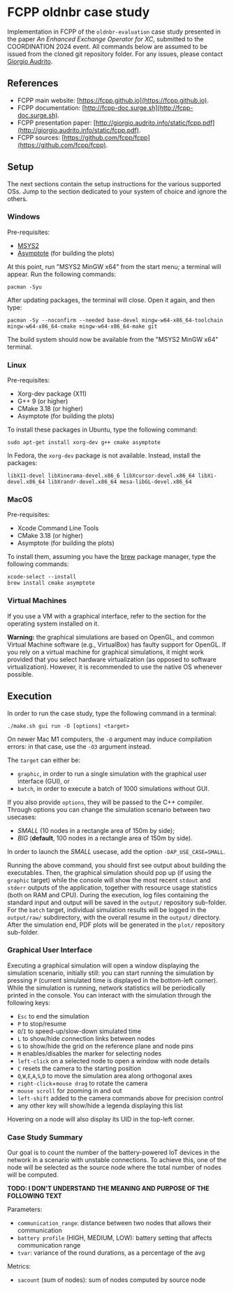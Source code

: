 # FCPP oldnbr case study

Implementation in FCPP of the `oldnbr-evaluation` case study presented in the paper *An Enhanced Exchange Operator for XC*, submitted to the COORDINATION 2024 event.
All commands below are assumed to be issued from the cloned git repository folder. For any issues, please contact [Giorgio Audrito](mailto:giorgio.audrito@unito.it).

## References

- FCPP main website: [https://fcpp.github.io](https://fcpp.github.io).
- FCPP documentation: [http://fcpp-doc.surge.sh](http://fcpp-doc.surge.sh).
- FCPP presentation paper: [http://giorgio.audrito.info/static/fcpp.pdf](http://giorgio.audrito.info/static/fcpp.pdf).
- FCPP sources: [https://github.com/fcpp/fcpp](https://github.com/fcpp/fcpp).


## Setup

The next sections contain the setup instructions for the various supported OSs. Jump to the section dedicated to your system of choice and ignore the others.

### Windows

Pre-requisites:
- [MSYS2](https://www.msys2.org)
- [Asymptote](http://asymptote.sourceforge.io) (for building the plots)

At this point, run "MSYS2 MinGW x64" from the start menu; a terminal will appear. Run the following commands:
```
pacman -Syu
```
After updating packages, the terminal will close. Open it again, and then type:
```
pacman -Sy --noconfirm --needed base-devel mingw-w64-x86_64-toolchain mingw-w64-x86_64-cmake mingw-w64-x86_64-make git
```
The build system should now be available from the "MSYS2 MinGW x64" terminal.

### Linux

Pre-requisites:
- Xorg-dev package (X11)
- G++ 9 (or higher)
- CMake 3.18 (or higher)
- Asymptote (for building the plots)

To install these packages in Ubuntu, type the following command:
```
sudo apt-get install xorg-dev g++ cmake asymptote
```
In Fedora, the `xorg-dev` package is not available. Instead, install the packages:
```
libX11-devel libXinerama-devel.x86_6 libXcursor-devel.x86_64 libXi-devel.x86_64 libXrandr-devel.x86_64 mesa-libGL-devel.x86_64
```

### MacOS

Pre-requisites:
- Xcode Command Line Tools
- CMake 3.18 (or higher)
- Asymptote (for building the plots)

To install them, assuming you have the [brew](https://brew.sh) package manager, type the following commands:
```
xcode-select --install
brew install cmake asymptote
```

### Virtual Machines

If you use a VM with a graphical interface, refer to the section for the operating system installed on it.

**Warning:** the graphical simulations are based on OpenGL, and common Virtual Machine software (e.g., VirtualBox) has faulty support for OpenGL. If you rely on a virtual machine for graphical simulations, it might work provided that you select hardware virtualization (as opposed to software virtualization). However, it is recommended to use the native OS whenever possible.


## Execution

In order to run the case study, type the following command in a terminal:
```
./make.sh gui run -O [options] <target>
```
On newer Mac M1 computers, the `-O` argument may induce compilation errors: in that case, use the `-O3` argument instead.

The `target` can either be:
- `graphic`, in order to run a single simulation with the graphical user interface (GUI), or
- `batch`, in order to execute a batch of 1000 simulations without GUI.

If you also provide `options`, they will be passed to the C++ compiler. Through options you can change the simulation scenario between two usecases:
- *SMALL* (10 nodes in a rectangle area of 150m by side);
- *BIG* (**default**, 100 nodes in a rectangle area of 150m by side). 

In order to launch the *SMALL* usecase, add the option `-DAP_USE_CASE=SMALL`.

Running the above command, you should first see output about building the executables. Then, the graphical simulation should pop up (if using the `graphic` target) while the console will show the most recent `stdout` and `stderr` outputs of the application, together with resource usage statistics (both on RAM and CPU).  During the execution, log files containing the standard input and output will be saved in the `output/` repository sub-folder. For the `batch` target, individual simulation results will be logged in the `output/raw/` subdirectory, with the overall resume in the `output/` directory. After the simulation end, PDF plots will be generated in the `plot/` repository sub-folder.

### Graphical User Interface

Executing a graphical simulation will open a window displaying the simulation scenario, initially still: you can start running the simulation by pressing `P` (current simulated time is displayed in the bottom-left corner). While the simulation is running, network statistics will be periodically printed in the console. You can interact with the simulation through the following keys:

- `Esc` to end the simulation
- `P` to stop/resume
- `O`/`I` to speed-up/slow-down simulated time
- `L` to show/hide connection links between nodes
- `G` to show/hide the grid on the reference plane and node pins
- `M` enables/disables the marker for selecting nodes
- `left-click` on a selected node to open a window with node details
- `C` resets the camera to the starting position
- `Q`,`W`,`E`,`A`,`S`,`D` to move the simulation area along orthogonal axes
- `right-click`+`mouse drag` to rotate the camera
- `mouse scroll` for zooming in and out
- `left-shift` added to the camera commands above for precision control
- any other key will show/hide a legenda displaying this list

Hovering on a node will also display its UID in the top-left corner.

### Case Study Summary

Our goal is to count the number of the battery-powered IoT devices in the network in a scenario
with unstable connections. To achieve this, one of the node will be selected as the
source node where the total number of nodes will be computed.

**TODO: I DON'T UNDERSTAND THE MEANING AND PURPOSE OF THE FOLLOWING TEXT**

Parameters:

- `communication_range`: distance between two nodes that allows their communication
- `battery profile` (HIGH, MEDIUM, LOW): battery setting that affects communication range
- `tvar`: variance of the round durations, as a percentage of the avg

Metrics:

- `sacount` (sum of nodes): sum of nodes computed by source node
